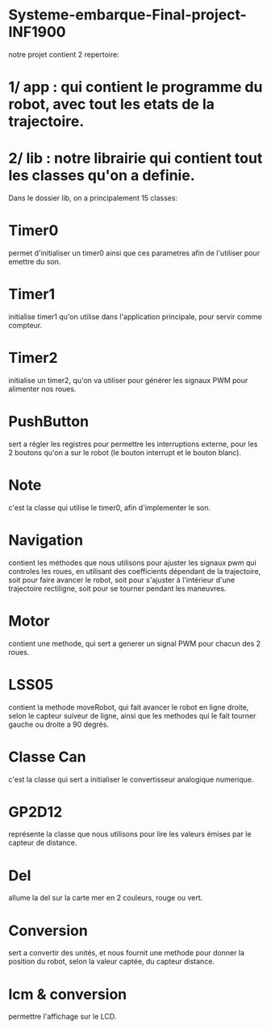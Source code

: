 # Systeme-embarque-Final-project-INF1900
notre projet contient 2 repertoire:
# 1/ app : qui contient le programme du  robot, avec tout les etats de la trajectoire.
# 2/ lib : notre librairie qui contient tout les classes qu'on a definie.

Dans le dossier lib, on a principalement 15 classes:
# Timer0
permet d'initialiser un timer0 ainsi que ces parametres afin de l'utiliser pour emettre du son.
# Timer1
initialise timer1 qu'on utilise dans l'application principale, pour servir comme compteur.
# Timer2 
initialise un timer2, qu'on va utiliser pour générer les signaux PWM pour alimenter nos roues.
# PushButton 
sert a régler les registres pour permettre les interruptions externe, pour les 2 boutons qu'on a sur le robot
(le bouton interrupt et le bouton blanc).
# Note
c'est la classe qui utilise le timer0, afin d'implementer le son.
# Navigation 
contient les méthodes que nous utilisons pour ajuster les signaux pwm qui controles 
les roues, en utilisant des coefficients dépendant de la trajectoire, soit pour faire avancer le robot, soit pour 
s'ajuster à l'intérieur d'une trajectoire rectiligne, soit pour se tourner pendant les maneuvres.
# Motor 
contient une methode, qui sert a generer un signal PWM pour chacun des 2 roues.
# LSS05
contient la methode moveRobot, qui fait avancer le robot en ligne droite, selon le capteur 
suiveur de ligne, ainsi que les methodes qui le fait tourner gauche ou droite a 90 degrés.
# Classe Can
c'est la classe qui sert a initialiser le convertisseur analogique numerique.
# GP2D12
représente la classe que nous utilisons pour lire les valeurs émises par le capteur de distance.
# Del 
allume la del sur la carte mer en 2 couleurs, rouge ou vert.
# Conversion
sert a convertir des unités, et nous fournit une methode pour donner la position du robot,
selon la valeur captée, du capteur distance.
# lcm & conversion
permettre l'affichage sur le LCD.
